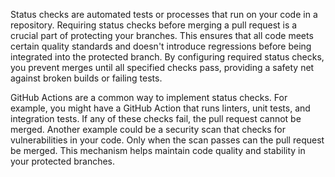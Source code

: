 Status checks are automated tests or processes that run on your code in a repository. Requiring status checks before merging a pull request is a crucial part of protecting your branches. This ensures that all code meets certain quality standards and doesn't introduce regressions before being integrated into the protected branch. By configuring required status checks, you prevent merges until all specified checks pass, providing a safety net against broken builds or failing tests.

GitHub Actions are a common way to implement status checks. For example, you might have a GitHub Action that runs linters, unit tests, and integration tests. If any of these checks fail, the pull request cannot be merged. Another example could be a security scan that checks for vulnerabilities in your code. Only when the scan passes can the pull request be merged. This mechanism helps maintain code quality and stability in your protected branches.
